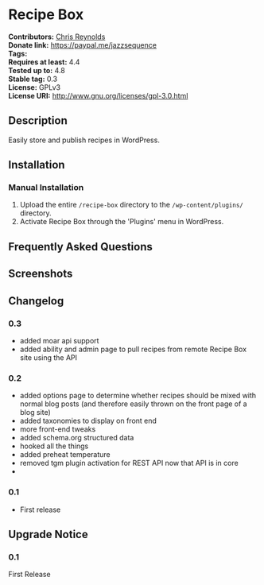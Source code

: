 # Recipe Box #
**Contributors:**      [Chris Reynolds](https://chrisreynolds.io)  
**Donate link:**       https://paypal.me/jazzsequence  
**Tags:**  
**Requires at least:** 4.4  
**Tested up to:**      4.8  
**Stable tag:**        0.3  
**License:**           GPLv3  
**License URI:**       http://www.gnu.org/licenses/gpl-3.0.html  

## Description ##

Easily store and publish recipes in WordPress.

## Installation ##

### Manual Installation ###

1. Upload the entire `/recipe-box` directory to the `/wp-content/plugins/` directory.
2. Activate Recipe Box through the 'Plugins' menu in WordPress.

## Frequently Asked Questions ##


## Screenshots ##


## Changelog ##

### 0.3 ###
* added moar api support
* added ability and admin page to pull recipes from remote Recipe Box site using the API

### 0.2 ###
* added options page to determine whether recipes should be mixed with normal blog posts (and therefore easily thrown on the front page of a blog site)
* added taxonomies to display on front end
* more front-end tweaks
* added schema.org structured data
* hooked all the things
* added preheat temperature
* removed tgm plugin activation for REST API now that API is in core
* 

### 0.1 ###
* First release

## Upgrade Notice ##

### 0.1 ###
First Release
